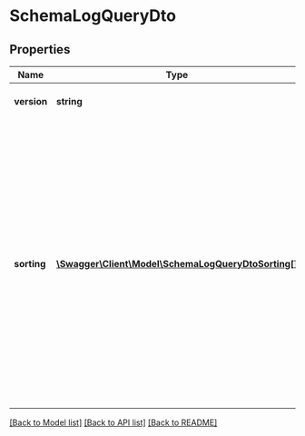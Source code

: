 # SchemaLogQueryDto

## Properties
Name | Type | Description | Notes
------------ | ------------- | ------------- | -------------
**version** | **string** | The version of the schema. | [optional] 
**sorting** | [**\Swagger\Client\Model\SchemaLogQueryDtoSorting[]**](SchemaLogQueryDtoSorting.md) | A JSON array of criteria to sort the result by. Each element of the array is                       a JSON object that specifies one ordering. The position in the array                       identifies the rank of an ordering, i.e., whether it is primary, secondary,                       etc. | [optional] 

[[Back to Model list]](../../README.md#documentation-for-models) [[Back to API list]](../../README.md#documentation-for-api-endpoints) [[Back to README]](../../README.md)

